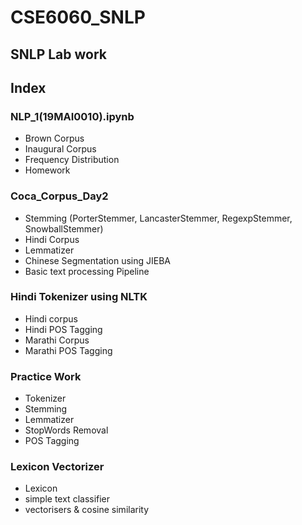 # CSE6060_SNLP
## SNLP Lab work

## Index
### NLP_1(19MAI0010).ipynb
   * Brown Corpus
   * Inaugural Corpus
   * Frequency Distribution
   * Homework
   
### Coca_Corpus_Day2
   * Stemming (PorterStemmer, LancasterStemmer, RegexpStemmer, SnowballStemmer)
   * Hindi Corpus
   * Lemmatizer
   * Chinese Segmentation using JIEBA
   * Basic text processing Pipeline
   
### Hindi Tokenizer using NLTK
   * Hindi corpus
   * Hindi POS Tagging
   * Marathi Corpus
   * Marathi POS Tagging
   
### Practice Work
   * Tokenizer
   * Stemming
   * Lemmatizer
   * StopWords Removal
   * POS Tagging
   
### Lexicon Vectorizer
   * Lexicon
   * simple text classifier
   * vectorisers & cosine similarity
